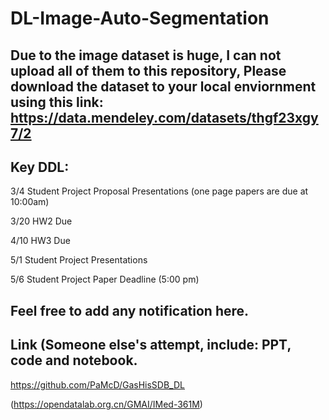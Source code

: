 # DL-Image-Auto-Segmentation

## Due to the image dataset is huge, I can not upload all of them to this repository, Please download the dataset to your local enviornment using this link: https://data.mendeley.com/datasets/thgf23xgy7/2


## Key DDL:
3/4 Student Project Proposal Presentations (one page papers are due at 10:00am)

3/20 HW2 Due

4/10 HW3 Due

5/1 Student Project Presentations

5/6 Student Project Paper Deadline (5:00 pm)





## Feel free to add any notification here. 

## Link (Someone else's attempt, include: PPT, code and notebook. 
https://github.com/PaMcD/GasHisSDB_DL

(https://opendatalab.org.cn/GMAI/IMed-361M)

